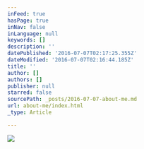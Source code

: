 ```yaml
---
inFeed: true
hasPage: true
inNav: false
inLanguage: null
keywords: []
description: ''
datePublished: '2016-07-07T02:17:25.355Z'
dateModified: '2016-07-07T02:16:44.185Z'
title: ''
author: []
authors: []
publisher: null
starred: false
sourcePath: _posts/2016-07-07-about-me.md
url: about-me/index.html
_type: Article

---
```

![](https://the-grid-user-content.s3-us-west-2.amazonaws.com/6d6dda09-38b4-4a89-9f0a-1186b0d28c10.jpg)